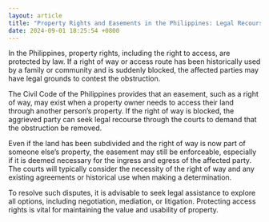 ```yaml
---
layout: article
title: "Property Rights and Easements in the Philippines: Legal Recourse for Blocked Access"
date: 2024-09-01 18:25:54 +0800
---
```


<p>In the Philippines, property rights, including the right to access, are protected by law. If a right of way or access route has been historically used by a family or community and is suddenly blocked, the affected parties may have legal grounds to contest the obstruction.</p><p>The Civil Code of the Philippines provides that an easement, such as a right of way, may exist when a property owner needs to access their land through another person’s property. If the right of way is blocked, the aggrieved party can seek legal recourse through the courts to demand that the obstruction be removed.</p><p>Even if the land has been subdivided and the right of way is now part of someone else’s property, the easement may still be enforceable, especially if it is deemed necessary for the ingress and egress of the affected party. The courts will typically consider the necessity of the right of way and any existing agreements or historical use when making a determination.</p><p>To resolve such disputes, it is advisable to seek legal assistance to explore all options, including negotiation, mediation, or litigation. Protecting access rights is vital for maintaining the value and usability of property.</p>